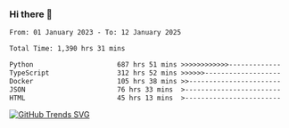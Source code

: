 ### Hi there 👋

<!--START_SECTION:waka-->

```txt
From: 01 January 2023 - To: 12 January 2025

Total Time: 1,390 hrs 31 mins

Python                     687 hrs 51 mins >>>>>>>>>>>>-------------   49.47 %
TypeScript                 312 hrs 52 mins >>>>>>-------------------   22.50 %
Docker                     105 hrs 38 mins >>-----------------------   07.60 %
JSON                       76 hrs 33 mins  >------------------------   05.51 %
HTML                       45 hrs 13 mins  >------------------------   03.25 %
```

<!--END_SECTION:waka-->

[![GitHub Trends SVG](https://api.githubtrends.io/user/svg/IAbuElRuzz/langs)](https://githubtrends.io)
